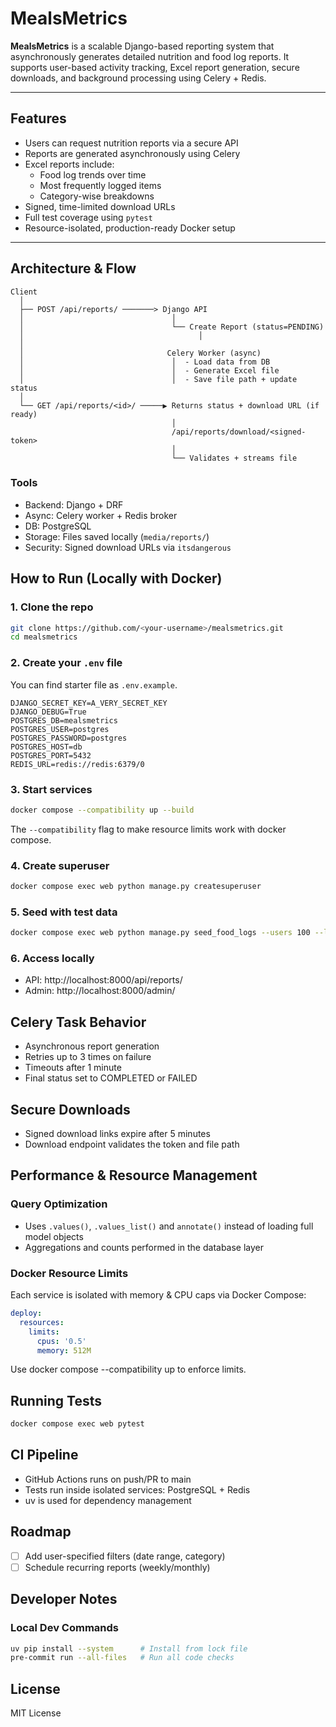 # MealsMetrics

**MealsMetrics** is a scalable Django-based reporting system that asynchronously generates detailed nutrition and food log reports. It supports user-based activity tracking, Excel report generation, secure downloads, and background processing using Celery + Redis.

---

## Features

- Users can request nutrition reports via a secure API
- Reports are generated asynchronously using Celery
- Excel reports include:
  - Food log trends over time
  - Most frequently logged items
  - Category-wise breakdowns
- Signed, time-limited download URLs
- Full test coverage using `pytest`
- Resource-isolated, production-ready Docker setup

---

## Architecture & Flow

```text
Client
  │
  ├── POST /api/reports/ ───────> Django API
  │                                 │
  │                                 └── Create Report (status=PENDING)
  │                                       │
  │
  │                                Celery Worker (async)
  │                                 │  - Load data from DB
  │                                 │  - Generate Excel file
  │                                 │  - Save file path + update status
  │
  └── GET /api/reports/<id>/ ─────▶ Returns status + download URL (if ready)
                                    │
                                    /api/reports/download/<signed-token>
                                    │
                                    └── Validates + streams file
```

### Tools
- Backend: Django + DRF
- Async: Celery worker + Redis broker
- DB: PostgreSQL
- Storage: Files saved locally (`media/reports/`)
- Security: Signed download URLs via `itsdangerous`


## How to Run (Locally with Docker)

### 1. Clone the repo

```bash
git clone https://github.com/<your-username>/mealsmetrics.git
cd mealsmetrics
```

### 2. Create your `.env` file

You can find starter file as `.env.example`.

```
DJANGO_SECRET_KEY=A_VERY_SECRET_KEY
DJANGO_DEBUG=True
POSTGRES_DB=mealsmetrics
POSTGRES_USER=postgres
POSTGRES_PASSWORD=postgres
POSTGRES_HOST=db
POSTGRES_PORT=5432
REDIS_URL=redis://redis:6379/0
```

### 3. Start services

```bash
docker compose --compatibility up --build
```

The `--compatibility` flag to make resource limits work with docker compose.

### 4. Create superuser

```bash
docker compose exec web python manage.py createsuperuser
```

### 5. Seed with test data

```bash
docker compose exec web python manage.py seed_food_logs --users 100 --logs 5000
```

### 6. Access locally

+ API: http://localhost:8000/api/reports/
+ Admin: http://localhost:8000/admin/


## Celery Task Behavior

- Asynchronous report generation
- Retries up to 3 times on failure
- Timeouts after 1 minute
- Final status set to COMPLETED or FAILED

## Secure Downloads

- Signed download links expire after 5 minutes
- Download endpoint validates the token and file path

## Performance & Resource Management

### Query Optimization

- Uses `.values()`, `.values_list()` and `annotate()` instead of loading full model objects
- Aggregations and counts performed in the database layer

### Docker Resource Limits

Each service is isolated with memory & CPU caps via Docker Compose:

```yaml
deploy:
  resources:
    limits:
      cpus: '0.5'
      memory: 512M
```
Use docker compose --compatibility up to enforce limits.

## Running Tests

```bash
docker compose exec web pytest
```

## CI Pipeline

- GitHub Actions runs on push/PR to main
- Tests run inside isolated services: PostgreSQL + Redis
- uv is used for dependency management

## Roadmap

+ [ ] Add user-specified filters (date range, category)
+ [ ] Schedule recurring reports (weekly/monthly)

## Developer Notes

### Local Dev Commands
```bash
uv pip install --system      # Install from lock file
pre-commit run --all-files   # Run all code checks
```

## License

MIT License
